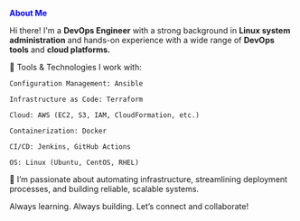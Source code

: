 <span style="color:blue"> **About Me**</span>

Hi there! I'm a **DevOps Engineer** with a strong background in **Linux system administration** and hands-on experience with a wide range of **DevOps tools** and **cloud platforms.**

🔧 Tools & Technologies I work with:

    Configuration Management: Ansible

    Infrastructure as Code: Terraform

    Cloud: AWS (EC2, S3, IAM, CloudFormation, etc.)

    Containerization: Docker

    CI/CD: Jenkins, GitHub Actions

    OS: Linux (Ubuntu, CentOS, RHEL)

🚀 I’m passionate about automating infrastructure, streamlining deployment processes, and building reliable, scalable systems.

Always learning. Always building.
Let’s connect and collaborate!





